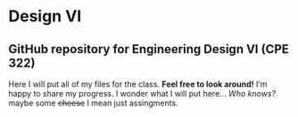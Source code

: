 # Design VI
## GitHub repository for Engineering Design VI (CPE 322)

Here I will put all of my files for the class. **Feel free to look around!** I'm happy to share my progress.
I wonder what I will put here...   _Who knows?_ maybe some ~~cheese~~ I mean just assingments.
